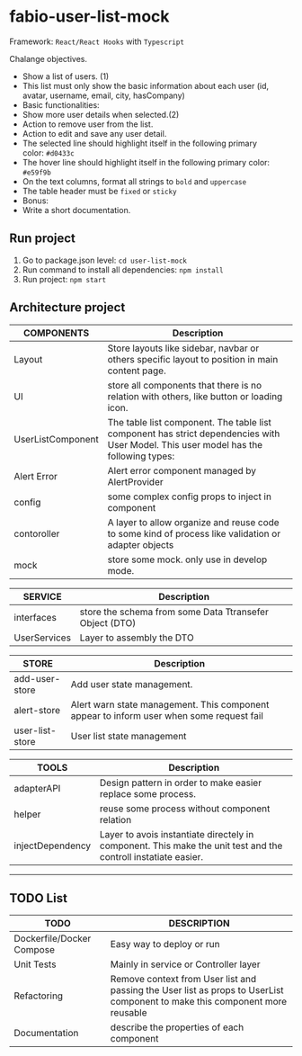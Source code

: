 # fabio-user-list-mock

Framework: `React/React Hooks` with `Typescript`

Chalange objectives.

- Show a list of users. (1)
- This list must only show the basic information about each user
  (id, avatar, username, email, city, hasCompany)
- Basic functionalities:
- Show more user details when selected.(2)
- Action to remove user from the list.
- Action to edit and save any user detail.
- The selected line should highlight itself in the following primary  
  color: `#d0433c`
- The hover line should highlight itself in the following primary color:
  `#e59f9b`
- On the text columns, format all strings to `bold` and `uppercase`
- The table header must be `fixed` or `sticky`
- Bonus:
- Write a short documentation.

## Run project

1. Go to package.json level: `cd user-list-mock`
2. Run command to install all dependencies: `npm install`
3. Run project: `npm start`

## Architecture project

| COMPONENTS        | Description                                                                                                                          |
| ----------------- | ------------------------------------------------------------------------------------------------------------------------------------ |
| Layout            | Store layouts like sidebar, navbar or others specific layout to position in main content page.                                       |
| UI                | store all components that there is no relation with others, like button or loading icon.                                             |
| UserListComponent | The table list component. The table list component has strict dependencies with User Model. This user model has the following types: |
| Alert Error       | Alert error component managed by AlertProvider                                                                                       |
| config            | some complex config props to inject in component                                                                                     |
| contoroller       | A layer to allow organize and reuse code to some kind of process like validation or adapter objects                                  |
| mock              | store some mock. only use in develop mode.                                                                                           |

| SERVICE      | Description                                             |
| ------------ | ------------------------------------------------------- |
| interfaces   | store the schema from some Data Ttransefer Object (DTO) |
| UserServices | Layer to assembly the DTO                               |

| STORE           | Description                                                                              |
| --------------- | ---------------------------------------------------------------------------------------- |
| add-user-store  | Add user state management.                                                               |
| alert-store     | Alert warn state management. This component appear to inform user when some request fail |
| user-list-store | User list state management                                                               |

| TOOLS            | Description                                                                                                    |
| ---------------- | -------------------------------------------------------------------------------------------------------------- |
| adapterAPI       | Design pattern in order to make easier replace some process.                                                   |
| helper           | reuse some process without component relation                                                                  |
| injectDependency | Layer to avois instantiate directely in component. This make the unit test and the controll instatiate easier. |

---

## TODO List

| TODO                       | DESCRIPTION                                                                                                                 |
| -------------------------- | --------------------------------------------------------------------------------------------------------------------------- |
| Dockerfile/Docker Compose | Easy way to deploy or run                                                                                                   |
| Unit Tests                 | Mainly in service or Controller layer                                                                                       |
| Refactoring                | Remove context from User list and passing the User list as props to UserList component to make this component more reusable |
| Documentation              | describe the properties of each component                                                                                   |
